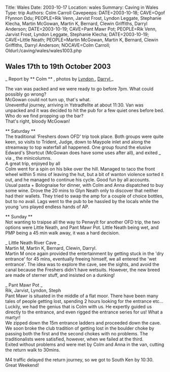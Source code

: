 Title: Wales 
Date: 2003-10-17
Location: wales
Summary: Caving in Wales
Type: trip
Authors: Colm Carroll
Cavepeeps: DATE=2003-10-18; CAVE=Ogof Ffynnon Ddu; PEOPLE=Rik Venn, Jarvist Frost, Lyndon Leggate, Stephanie Klecha, Martin McGowan, Martin K, Bernard, Clewin Griffiths, Darryl Anderson;
     DATE=2003-10-19; CAVE=Pant Mawr Pot; PEOPLE=Rik Venn, Jarvist Frost, Lyndon Leggate, Stephanie Klecha;
     DATE=2003-10-19; CAVE=Little Neath; PEOPLE=Martin McGowan, Martin K, Bernard, Clewin Griffiths, Darryl Anderson;
     NOCAVE=Colm Carroll;
Oldurl:/caving/wales/wales1003.php

##  Wales 17th  to 19th  October 2003 

_ Report by ** Colm ** , photos by [ Lyndon ](/caving/photo_archive/trips/2003-10-18%20-%20wales%20-%20lyndon/dirindex.html) , [ Darryl ](/caving/photo_archive/trips/2003-10-18%20-%20wales%20-%20darryl/dirindex.html) _

The van was packed and we were ready to go before 7pm. What could possibly go wrong?   
McGowan could not turn up, that's what.   
Uneventful journey, arriving in Ystradfellte at about 11:30. Van was unpacked and it was decided to hit the pub for a few quiet ones before bed. Who do we find propping up the bar?   
That's right, bloody McGowan! 

** Saturday **   
The traditional 'Freshers down OFD' trip took place. Both groups were quite keen, so visits to Trident, Judge, down to Maypole inlet and along the streamway to top waterfall all happened. One group found the elusive Edward's Shortcut (McGowan does have some uses after all), and exited _ via _ the minicolumns.   
A great trip, enjoyed by all   
Colm went for a spin on his bike over the hill. Managed to taco the front wheel within 5 mins of leaving the hut, but a bit of wanton violence sorted it out, and he managed to continue his cycle. Good fun by all accounts.   
Usual pasta + Bolognaise for dinner, with Colm and Anna dispatched to buy some wine. Drove the 20 mins to Glyn Neath only to discover that neither had their wallets. They tried to swap the amp for a couple of choice bottles, but to no avail. Lags went to the pub to be hassled by the locals while the young 'uns played endless hands of AP. 

** Sunday **   
Not wanting to traipse all the way to Penwylt for another OFD trip, the two options were Little Neath, and Pant Mawr Pot. Little Neath being wet, and PMP being a 45 min walk away, it was a hard decision. 

_ Little Neath River Cave _   
Martin M, Martin K, Bernard, Clewin, Darryl.   
Martin M once again provided the entertainment by getting stuck in the 'dry entrance' for 45 mins, eventually freeing himself, we all entered the 'wet entrance'. The idea was to explore the cave, see the sights, and avoid the canal because the Freshers didn't have wetsuits. However, the new breed are made of sterner stuff, and insisted on a dunking! 

_ Pant Mawr Pot _   
Rik, Jarvist, Lyndon, Steph   
Pant Mawr is situated in the middle of a flat moor. There have been many tales of people getting lost, spending 2 hours looking for the entrance etc... Luckily, we had the genius that is Colm with us. He expertly guided us directly to the entrance, and even rigged the entrance series for us! What a martyr!   
We zipped down the 15m entrance ladders and proceeded down the cave. We soon broke the club tradition of getting lost in the boulder choke by passing both the first and the second chokes with no problems. The traditionalists were satisfied, however, when we failed at the third.   
Exited without problems and were met by Colm and Anna in the van, cutting the return walk to 30mins. 

M4 traffic delayed the return journey, so we got to South Ken by 10:30. Great Weekend! 
